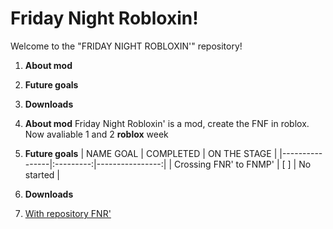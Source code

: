 # Friday Night Robloxin!
Welcome to the "FRIDAY NIGHT ROBLOXIN'" repository!
1. __About mod__
2. __Future goals__
3. __Downloads__

1. __About mod__
Friday Night Robloxin' is a mod, create the FNF in roblox.
Now avaliable 1 and 2 __roblox__ week

2. __Future goals__
| NAME GOAL | COMPLETED | ON THE STAGE |
|----------------|:---------:|----------------:|
| Crossing FNR' to FNMP' | [ ] | No started |

3. __Downloads__
  1. <a href="friday_night_robloxin__8e3e7.rar">With repository FNR'</a>
